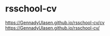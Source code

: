 # rsschool-cv
https://GennadyUlasen.github.io/rsschool-cv/cv  
https://GennadyUlasen.github.io/rsschool-cv/
